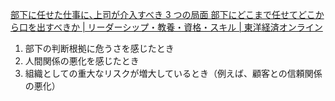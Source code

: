 [部下に任せた仕事に､上司が介入すべき 3 つの局面 部下にどこまで任せてどこから口を出すべきか | リーダーシップ・教養・資格・スキル | 東洋経済オンライン](https://toyokeizai.net/articles/-/679001?page=2)

1. 部下の判断根拠に危うさを感じたとき
2. 人間関係の悪化を感じたとき
3. 組織としての重大なリスクが増大しているとき（例えば、顧客との信頼関係の悪化）
